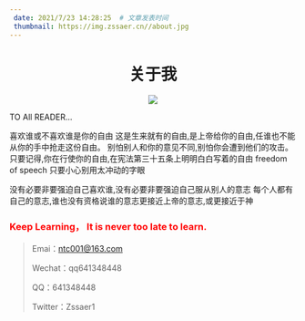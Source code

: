 ```yaml
---
 date: 2021/7/23 14:28:25  # 文章发表时间
 thumbnail: https://img.zssaer.cn//about.jpg
---
```

<h1 align = "center">关于我</h1>

<div align=center><img src="https://img.zssaer.cn/me.jpg" /></div>


TO All READER...

喜欢谁或不喜欢谁是你的自由
这是生来就有的自由,是上帝给你的自由,任谁也不能从你的手中抢走这份自由。
别怕别人和你的意见不同,别怕你会遭到他们的攻击。
只要记得,你在行使你的自由,在宪法第三十五条上明明白白写着的自由 freedom of speech
只要小心别用太冲动的字眼

没有必要非要强迫自己喜欢谁,没有必要非要强迫自己服从别人的意志
每个人都有自己的意志,谁也没有资格说谁的意志更接近上帝的意志,或更接近于神

### **<font color="red">Keep Learning， It is never too late to learn. </font>**
> Emai：ntc001@163.com
>
> Wechat：qq641348448
>
> QQ：641348448
>
> Twitter：Zssaer1


